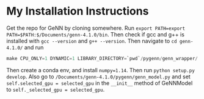 # My Installation Instructions

Get the repo for GeNN by cloning somewhere. Run `export PATH=export PATH=$PATH:$/Documents/genn-4.1.0/bin`. Then check if gcc and g++ is installed with `gcc --version` and `g++ --version`. Then navigate to `cd genn-4.1.0/` and run 
```python
make CPU_ONLY=1 DYNAMIC=1 LIBRARY_DIRECTORY=`pwd`/pygenn/genn_wrapper/
```
Then create a conda env, and install `numpy=1.14`. Then run `python setup.py develop`.
Also go to `/Documents/genn-4.1.0/pygenn/genn_model.py` and set `self.selected_gpu = selected_gpu` in the `__init__` method of GeNNModel to `self._selected_gpu = selected_gpu`.

